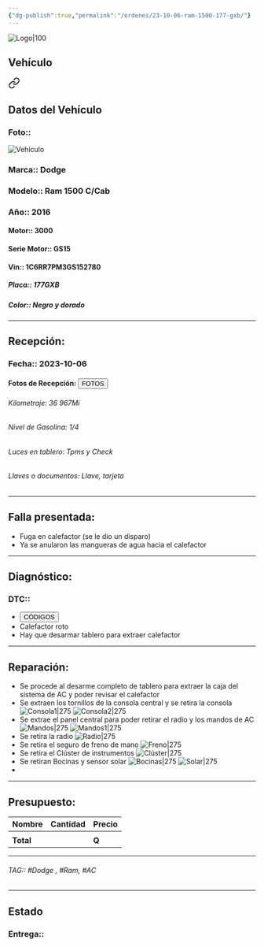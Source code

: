 ```yaml
---
{"dg-publish":true,"permalink":"/ordenes/23-10-06-ram-1500-177-gxb/"}
---
```


![Logo|100](http://drive.google.com/uc?export=view&id=137fl3TIZ0-PU8b-Pt0bsjclwHub_u78G)

## Vehículo

<div class="transclusion internal-embed is-loaded"><a class="markdown-embed-link" href="/vehiculos/dodge/ram-1500-177-gxb/#datos-del-vehiculo" aria-label="Open link"><svg xmlns="http://www.w3.org/2000/svg" width="24" height="24" viewBox="0 0 24 24" fill="none" stroke="currentColor" stroke-width="2" stroke-linecap="round" stroke-linejoin="round" class="svg-icon lucide-link"><path d="M10 13a5 5 0 0 0 7.54.54l3-3a5 5 0 0 0-7.07-7.07l-1.72 1.71"></path><path d="M14 11a5 5 0 0 0-7.54-.54l-3 3a5 5 0 0 0 7.07 7.07l1.71-1.71"></path></svg></a><div class="markdown-embed">



## Datos del Vehículo 
### Foto:: 
![Vehículo](http://drive.google.com/uc?export=view&id=1mHy9V3bEBROk2KzohhPnTeCCd_Yt5Riu)

### Marca:: Dodge
### Modelo:: Ram 1500 C/Cab
### Año:: 2016
#### Motor:: 3000
#### Serie Motor:: GS15
#### Vin:: 1C6RR7PM3GS152780
##### Placa:: 177GXB
##### Color:: Negro y dorado
---


</div></div>


## Recepción:
### Fecha:: 2023-10-06
#### Fotos de Recepción: <a href="https://carrosgt.vercel.app/recepcion/23-10-06-ram-1500-177-gxb-recepcion/"><button class="btn success">FOTOS</button></a>

###### Kilometraje: 36 967Mi
###### Nivel de Gasolina: 1/4
###### Luces en tablero: Tpms y Check
###### Llaves o documentos: Llave, tarjeta

---

## Falla presentada:
- Fuga en calefactor (se le dio un disparo)
- Ya se anularon las mangueras de agua hacia el calefactor


---

## Diagnóstico:
### DTC:: 

- <a href="http"><button class="btn success">CÓDIGOS</button></a>
- Calefactor roto 
- Hay que desarmar tablero para extraer calefactor 

---
## Reparación:
- Se procede al desarme completo de tablero para extraer la caja del sistema de AC y poder revisar el calefactor 
- Se extraen los tornillos de la consola central y se retira la consola 
	![Consola1|275](http://drive.google.com/uc?export=view&id=1ny_2ZJYvum0Ep2dVZHwF8SOvSK9KURkL)
	![Consola2|275](http://drive.google.com/uc?export=view&id=1oHPAUcQPtRwEcfdwt6xn55oIS_K-Jq_-)
- Se extrae el panel central para poder retirar el radio y los mandos de AC
	![Mandos|275](http://drive.google.com/uc?export=view&id=1niwh8oyuamLYKsqXwPXbZpuWtE_rtyxC)
	![Mandos1|275](http://drive.google.com/uc?export=view&id=1oIt2_TOguxpPCOo4TrGGo2frfj6jqb-n)
- Se retira la radio 
	![Radio|275](http://drive.google.com/uc?export=view&id=1ng2fPDWMjWMBp3_A-s9vfxLUiFEm6qmG)
- Se retira el seguro de freno de mano 
	![Freno|275](http://drive.google.com/uc?export=view&id=1nb_jh4VaY5zKQxUW4k-sdEpws1KtiEpT)
- Se retira el Clúster de instrumentos 
	![Clúster|275](http://drive.google.com/uc?export=view&id=1nbWdTz4PnM5uy2pBQd-TST0R-6f8DLU6)
- Se retiran Bocinas y sensor solar 
	![Bocinas|275](http://drive.google.com/uc?export=view&id=1n_ZoG5IIF1SN58YJGAdc35117DGXPT8v)
	![Solar|275](http://drive.google.com/uc?export=view&id=1nV-GKFStXdOCsI2vEBP4B3N1G4a3Axr-)
- 

---

## Presupuesto:

| Nombre | Cantidad | Precio |
| ------ | -------- | ------ |
|        |          |        |
| **Total**       |        |    **Q**    |

---

###### TAG:: #Dodge , #Ram, #AC 

---

## Estado

### Entrega:: 